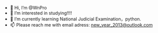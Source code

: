 - 👋 Hi, I’m @WnPro
- 👀 I’m interested in studying!!!!
- 🌱 I’m currently learning National Judicial Examination，python.
- 📫 Please reach me with email adress: new_year_2013@outlook.com

<!---
WnPro/WnPro is a ✨ special ✨ repository because its `README.md` (this file) appears on your GitHub profile.
You can click the Preview link to take a look at your changes.
- 💞️ I’m looking to collaborate on 
--->
